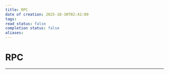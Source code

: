 ```yaml
---
title: RPC
date of creation: 2025-10-30T02:42:00
tags:
read status: false
completion status: false
aliases:
---
```

# RPC
---
